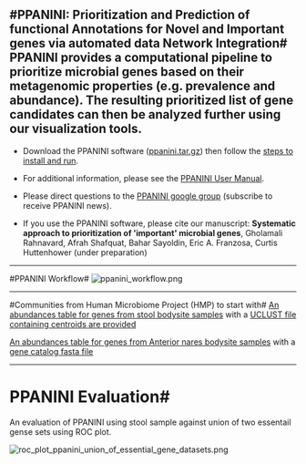 #PPANINI: Prioritization and Prediction of functional Annotations for Novel and Important genes via automated data Network Integration#
PPANINI provides a computational pipeline to prioritize microbial genes based on their metagenomic properties (e.g. prevalence and abundance). The resulting prioritized list of gene candidates can then be analyzed further using our visualization tools.
----

 * Download the PPANINI software ([ppanini.tar.gz](https://bitbucket.org/biobakery/ppanini/downloads/biobakery-ppanini-0.6.0.tar.gz)) then follow the [steps to install and run](#markdown-header-getting-started-with-ppanini).

 * For additional information, please see the [PPANINI User Manual](https://bitbucket.org/biobakery/ppanini/).

 * Please direct questions to the [PPANINI google group](https://groups.google.com/forum/#!forum/ppanini-users) (subscribe to receive PPANINI news).

 * If you use the PPANINI software, please cite our manuscript: **Systematic approach to prioritization of 'important' microbial genes**, Gholamali Rahnavard, Afrah Shafquat, Bahar Sayoldin, Eric A. Franzosa, Curtis Huttenhower (under preparation)
  	

----
#PPANINI Workflow#
![ppanini_workflow.png](https://bitbucket.org/repo/rnag7z/images/994033213-ppanini_workflow.png)

----
#Communities from Human Microbiome Project (HMP) to start with#
[An abundances table for genes from stool bodysite samples](https://www.dropbox.com/s/drxvgs42iyvk5k0/stool_gene_centroids_table.txt?dl=0)  with a [UCLUST file containing centroids are provided](https://www.dropbox.com/s/b8ufu3ryiyuo3ax/stool_gene_clusters.uc?dl=0)

[An abundances table for genes from Anterior nares bodysite samples](https://www.dropbox.com/s/lnpef7hixuimm62/AN_gene_table.txt?dl=0) with a [gene catalog fasta file](https://www.dropbox.com/s/2mohfte3lkplqsy/AN_centroids_for_clustering.fasta?dl=0)

----
# PPANINI Evaluation#
An evaluation of PPANINI using stool sample against union of two essentail gense sets using ROC plot.

![roc_plot_ppanini_union_of_essential_gene_datasets.png](https://bitbucket.org/repo/49y6o9/images/3568610095-roc_plot_ppanini_union_of_essential_gene_datasets.png)
